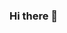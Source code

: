 ### Hi there 👋

<!--
**LazyJJ/LazyJJ** is a ✨ _special_ ✨ repository because its `README.md` (this file) appears on your GitHub profile.

Here are some ideas to get you started:

仿牛客网站学习，详情见https://www.nowcoder.com/courses/cover/live/246
-->
